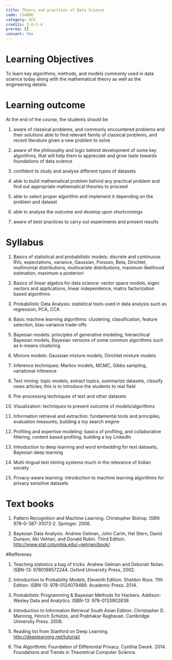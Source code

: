 ```yaml
---
title: Theory and practices of Data Science
code: CS4806
category: GCE
credits: 2-0-2-4
prereq: []
consent: Yes
---
```

# Learning Objectives
To learn key algorithms, methods, and models commonly used in data science today along with the mathematical theory as well as the engineering details. 

# Learning outcome
At the end of the course, the students should be

1. aware of classical problems, and commonly encountered problems and their solutions
able to find relevant family of classical problems, and recent literature given a new problem to solve

2. aware of the philosophy and logic behind development of some key algorithms, that will help them to appreciate and grow taste towards foundations of data science

3. confident to study and analyse different types of datasets 

4. able to build mathematical problem behind any practical problem and find out appropriate mathematical theories to proceed

5. able to select proper algorithm and implement it depending on the problem and dataset

6. able to analyse the outcome and develop upon shortcomings

7. aware of best practices to carry out experiments and present results 

 
# Syllabus
1. Basics of statistical and probabilistic models: discrete and continuous RVs, expectations, variance, Gaussian, Poisson, Beta, Dirichlet, multinomial distributions, multivariate distributions, maximum likelihood estimation, maximum a posteriori 

2. Basics of linear algebra for data science: vector space models, eigen vectors and applications, linear independence, matrix factorization based algorithms  

3. Probabilistic Data Analysis: statistical tools used in data analysis such as regression, PCA, CCA

4. Basic machine learning algorithms: clustering, classification, feature selection, bias-variance trade-offs

5. Bayesian models: principles of generative modeling, hierarchical Bayesian models, Bayesian versions of some common algorithms such as k-means clustering

6. Mixture models: Gaussian mixture models, Dirichlet mixture models

7. Inference techniques: Markov models, MCMC, Gibbs sampling, variational inference

8. Text mining: topic models, extract topics, summarize datasets, classify news articles; this is to introduce the students to real field

9. Pre-processing techniques of text and other datasets

10. Visualization: techniques to present outcome of models/algorithms 

11. Information retrieval and extraction: fundamental tools and principles, evaluation measures, building a toy search engine

12. Profiling and expertise modeling: basics of profiling, and collaborative filtering, content based profiling, building a toy LinkedIn

13. Introduction to deep learning and word embedding for text datasets, Bayesian deep learning

14. Multi-lingual text mining systems much in the relevance of Indian society

15. Privacy-aware learning: introduction to machine learning algorithms for privacy sensitive datasets
 
# Text books
1. Pattern Recognition and Machine Learning. Christopher Bishop. ISBN 978-0-387-31073-2. Springer. 2006. 

2. Bayesian Data Analysis. Andrew Gelman, John Carlin, Hal Stern, David Dunson, Aki Vehtari, and Donald Rubin. Third Edition. http://www.stat.columbia.edu/~gelman/book/.

#Refferenes
1. Teaching statistics a bag of tricks. Andrew Gelman and Deborah Nolan. ISBN-13: 9780198572244. Oxford University Press, 2002. 

2. Introduction to Probability Models, Eleventh Edition. Sheldon Ross. 11th Edition. ISBN-13: 978-0124079489. Academic Press. 2014.

3. Probabilistic Programming & Bayesian Methods for Hackers. Addison-Wesley Data and Analytics. ISBN-13: 978-0133902839. 

4. Introduction to Information Retrieval South Asian Edition. Christopher D. Manning, Hinrich Schütze, and Prabhakar Raghavan. Cambridge University Press. 2008.

5. Reading list from Stanford on Deep Learning. http://deeplearning.net/tutorial/

6. The Algorithmic Foundation of Differential Privacy. Cynthia Dwork. 2014. Foundations and Trends in Theoretical Computer Science. 

